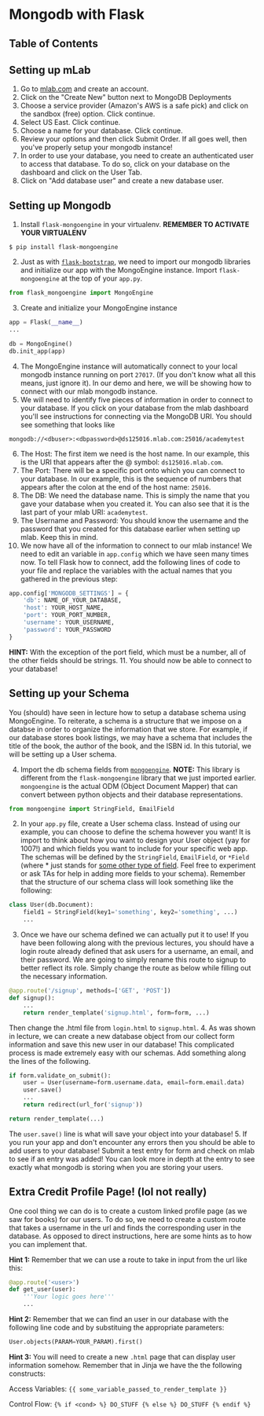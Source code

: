 # Mongodb with Flask

## Table of Contents

## Setting up mLab
1. Go to [mlab.com](https://mlab.com) and create an account.
2. Click on the "Create New" button next to MongoDB Deployments
3. Choose a service provider (Amazon's AWS is a safe pick) and click on the sandbox (free) option. Click continue.
4. Select US East. Click continue.
5. Choose a name for your database. Click continue.
6. Review your options and then click Submit Order. If all goes well, then you've properly setup your mongodb instance!
7. In order to use your database, you need to create an authenticated user to access that database. To do so, click on your database on the dashboard and click on the User Tab.
8. Click on "Add database user" and create a new database user.

## Setting up Mongodb
1. Install ```flask-mongoengine``` in your virtualenv. **REMEMBER TO ACTIVATE YOUR VIRTUALENV**
  ```
  $ pip install flask-mongoengine
  ```
2. Just as with [```flask-bootstrap```](../forms), we need to import our mongodb libraries and initialize our app with the MongoEngine instance. Import ```flask-mongoengine``` at the top of your ```app.py```.
  ```python
  from flask_mongoengine import MongoEngine
  ```
3. Create and initialize your MongoEngine instance
  ```python
  app = Flask(__name__)
  ...

  db = MongoEngine()
  db.init_app(app)
  ```
4. The MongoEngine instance will automatically connect to your local mongodb instance running on port ```27017```. (If you don't know what all this means, just ignore it). In our demo and here, we will be showing how to connect with our mlab mongodb instance.
5. We will need to identify five pieces of information in order to connect to your database. If you click on your database from the mlab dashboard you'll see instructions for connecting via the MongoDB URI. You should see something that looks like
```
mongodb://<dbuser>:<dbpassword>@ds125016.mlab.com:25016/academytest
```
6. The Host: The first item we need is the host name. In our example, this is the URI that appears after the @ symbol: ```ds125016.mlab.com```.
7. The Port: There will be a specific port onto which you can connect to your database. In our example, this is the sequence of numbers that appears after the colon at the end of the host name: ```25016```.
8. The DB: We need the database name. This is simply the name that you gave your database when you created it. You can also see that it is the last part of your mlab URI: ```academytest```.
9. The Username and Password: You should know the username and the password that you created for this database earlier when setting up mlab. Keep this in mind.
10. We now have all of the information to connect to our mlab instance! We need to edit an variable in ```app.config``` which we have seen many times now. To tell Flask how to connect, add the following lines of code to your file and replace the variables with the actual names that you gathered in the previous step:
  ```python
  app.config['MONGODB_SETTINGS'] = {
      'db': NAME_OF_YOUR_DATABASE,
      'host': YOUR_HOST_NAME,
      'port': YOUR_PORT_NUMBER,
      'username': YOUR_USERNAME,
      'password': YOUR_PASSWORD
  }
  ```
  **HINT:** With the exception of the port field, which must be a number, all of the other fields should be strings.
11. You should now be able to connect to your database!

## Setting up your Schema
You (should) have seen in lecture how to setup a database schema using MongoEngine. To reiterate, a schema is a structure that we impose on a databse in order to organize the information that we store. For example, if our database stores book listings, we may have a schema that includes the title of the book, the author of the book, and the ISBN id. In this tutorial, we will be setting up a User schema.

4. Import the db schema fields from [```mongoengine```](http://mongoengine.org/). **NOTE:** This library is different from the ```flask-mongoengine``` library that we just imported earlier. ```mongoengine``` is the actual ODM (Object Document Mapper) that can convert between python objects and their database representations.
  ```python
  from mongoengine import StringField, EmailField
  ```
2. In your ```app.py``` file, create a User schema class. Instead of using our example, you can choose to define the schema however you want! It is import to think about how you want to design your User object (yay for 1007!) and which fields you want to include for your specific web app. The schemas will be defined by the ```StringField```, ```EmailField```, or ```*Field``` (where * just stands for [some other type of field](http://docs.mongoengine.org/apireference.html#fields). Feel free to experiment or ask TAs for help in adding more fields to your schema). Remember that the structure of our schema class will look something like the following:
  ```python
  class User(db.Document):
      field1 = StringField(key1='something', key2='something', ...)
      ...

  ```
3. Once we have our schema defined we can actually put it to use! If you have been following along with the previous lectures, you should have a login route already defined that ask users for a username, an email, and their password. We are going to simply rename this route to signup to better reflect its role. Simply change the route as below while filling out the necessary information.
  ```python
  @app.route('/signup', methods=['GET', 'POST'])
  def signup():
      ...
      return render_template('signup.html', form=form, ...)
  ```
  Then change the .html file from ```login.html``` to ```signup.html```.
4. As was shown in lecture, we can create a new database object from our collect form information and save this new user in our database! This complicated process is made extremely easy with our schemas. Add something along the lines of the following.
  ```python
  if form.validate_on_submit():
      user = User(username=form.username.data, email=form.email.data)
      user.save()
      ...
      return redirect(url_for('signup'))

  return render_template(...)
  ```
  The ```user.save()``` line is what will save your object into your database!
5. If you run your app and don't encounter any errors then you should be able to add users to your database! Submit a test entry for form and check on mlab to see if an entry was added! You can look more in depth at the entry to see exactly what mongodb is storing when you are storing your users.

## Extra Credit Profile Page! (lol not really)
One cool thing we can do is to create a custom linked profile page (as we saw for books) for our users. To do so, we need to create a custom route that takes a username in the url and finds the corresponding user in the database. As opposed to direct instructions, here are some hints as to how you can implement that.

**Hint 1:** Remember that we can use a route to take in input from the url like this:
```python
@app.route('<user>')
def get_user(user):
    '''Your logic goes here'''
    ...
```
**Hint 2:** Remember that we can find an user in our database with the following line code and by substituing the appropriate parameters:
```python
User.objects(PARAM=YOUR_PARAM).first()
```

**Hint 3:** You will need to create a new ```.html``` page that can display user information somehow. Remember that in Jinja we have the the following constructs:

Access Variables: ```{{ some_variable_passed_to_render_template }}```

Control Flow: ```{% if <cond> %} DO_STUFF {% else %} DO_STUFF {% endif %}```
